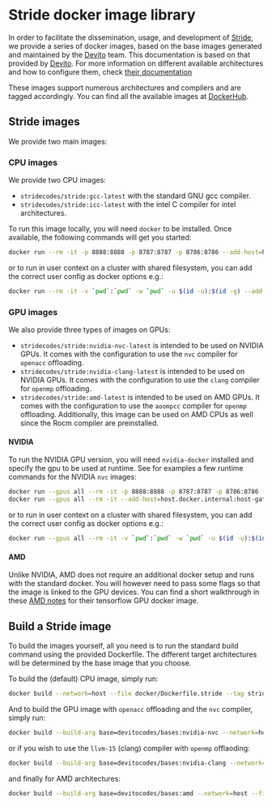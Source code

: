 # Stride docker image library

In order to facilitate the dissemination, usage, and development of [Stride], we provide a series of docker images, based 
on the base images generated and maintained by the [Devito] team. This documentation is based on that provided by [Devito].
For more information on different available architectures and how to configure them, check [their documentation](https://github.com/devitocodes/devito/tree/master/docker)

These images support numerous architectures and compilers and are tagged accordingly. You can find all the available images at 
[DockerHub](https://hub.docker.com/r/stridecodes/). 

## Stride images

We provide two main images:

### CPU images

We provide two CPU images:

- `stridecodes/stride:gcc-latest` with the standard GNU gcc compiler.
- `stridecodes/stride:icc-latest` with the intel C compiler for intel architectures.

To run this image locally, you will need `docker` to be installed. Once available, the following commands will get you started:

```bash
docker run --rm -it -p 8888:8888 -p 8787:8787 -p 8786:8786 --add-host=host.docker.internal:host-gateway stridecodes/stride:gcc-latest
```

or to run in user context on a cluster with shared filesystem, you can add the correct user config as docker options e.g.:

```bash
docker run --rm -it -v `pwd`:`pwd` -w `pwd` -u $(id -u):$(id -g) --add-host=host.docker.internal:host-gateway stridecodes/stride:gcc-latest python stride_examples/tutorials/07_script_running.py
```


### GPU images

We also provide three types of images on GPUs:

- `stridecodes/stride:nvidia-nvc-latest` is intended to be used on NVIDIA GPUs. It comes with the configuration to use the `nvc` compiler for `openacc` offloading. 
- `stridecodes/stride:nvidia-clang-latest` is intended to be used on NVIDIA GPUs. It comes with the configuration to use the `clang` compiler for `openmp` offloading.
- `stridecodes/stride:amd-latest` is intended to be used on AMD GPUs. It comes with the configuration to use the `aoompcc` compiler for `openmp` offloading. Additionally, this image can be used on AMD CPUs as well since the Rocm compiler are preinstalled.

#### NVIDIA

To run the NVIDIA GPU version, you will need `nvidia-docker` installed and specify the gpu to be used at runtime. 
See for examples a few runtime commands for the NVIDIA `nvc` images:


```bash
docker run --gpus all --rm -it -p 8888:8888 -p 8787:8787 -p 8786:8786 --add-host=host.docker.internal:host-gateway stridecodes/stride:nvidia-nvc-latest
docker run --gpus all --rm -it --add-host=host.docker.internal:host-gateway stridecodes/stride:nvidia-nvc-latest python stride_examples/tutorials/07_script_running.py
```

or to run in user context on a cluster with shared filesystem, you can add the correct user config as docker options e.g.:

```bash
docker run --gpus all --rm -it -v `pwd`:`pwd` -w `pwd` -u $(id -u):$(id -g) stridecodes/stride:nvidia-nvc-latest python stride_examples/tutorials/07_script_running.py
```


#### AMD

Unlike NVIDIA, AMD does not require an additional docker setup and runs with the standard docker. 
You will however need to pass some flags so that the image is linked to the GPU devices. 
You can find a short walkthrough in these 
[AMD notes](https://developer.amd.com/wp-content/resources/ROCm%20Learning%20Centre/chapter5/Chapter5.3_%20KerasMultiGPU_ROCm.pdf) 
for their tensorflow GPU docker image.


## Build a Stride image

To build the images yourself, all you need is to run the standard build command using the provided Dockerfile. 
The different target architectures will be determined by the base image that you choose.


To build the (default) CPU image, simply run:

```bash
docker build --network=host --file docker/Dockerfile.stride --tag stride .
```

And to build the GPU image with `openacc` offloading and the `nvc` compiler, simply run:

```bash
docker build --build-arg base=devitocodes/bases:nvidia-nvc --network=host --file docker/Dockerfile.stride --tag stride .
```

or if you wish to use the `llvm-15` (clang) compiler with `openmp` offlaoding:

```bash
docker build --build-arg base=devitocodes/bases:nvidia-clang --network=host --file docker/Dockerfile.stride --tag stride .
```

and finally for AMD architectures:

```bash
docker build --build-arg base=devitocodes/bases:amd --network=host --file docker/Dockerfile.stride --tag stride .
```


[Stride]:https://github.com/trustimaging/stride
[Devito]:https://github.com/devitocodes/devito

